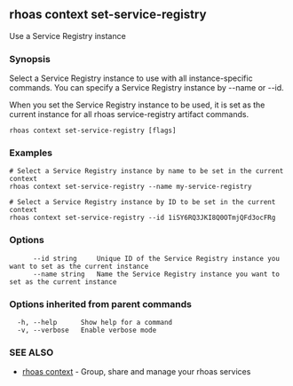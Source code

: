 ## rhoas context set-service-registry

Use a Service Registry instance

### Synopsis

Select a Service Registry instance to use with all instance-specific commands.
You can specify a Service Registry instance by --name or --id.

When you set the Service Registry instance to be used, it is set as the current instance for all rhoas service-registry artifact commands.


```
rhoas context set-service-registry [flags]
```

### Examples

```
# Select a Service Registry instance by name to be set in the current context
rhoas context set-service-registry --name my-service-registry

# Select a Service Registry instance by ID to be set in the current context
rhoas context set-service-registry --id 1iSY6RQ3JKI8Q0OTmjQFd3ocFRg

```

### Options

```
      --id string     Unique ID of the Service Registry instance you want to set as the current instance
      --name string   Name the Service Registry instance you want to set as the current instance
```

### Options inherited from parent commands

```
  -h, --help      Show help for a command
  -v, --verbose   Enable verbose mode
```

### SEE ALSO

* [rhoas context](rhoas_context.md)	 - Group, share and manage your rhoas services

